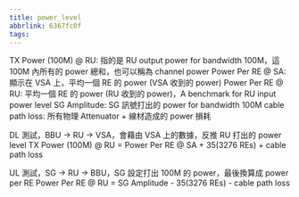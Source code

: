 ```yaml
---
title: power_level
abbrlink: 6367fc0f
tags:
---
```

TX Power (100M) @ RU: 指的是 RU output power for bandwidth 100M，這 100M 內所有的 power 總和，也可以稱為 channel power
Power Per RE @ SA: 顯示在 VSA 上，平均一個 RE 的 power (VSA 收到的 power)
Power Per RE @ RU: 平均一個 RE 的 power (RU 收到的 power)，A benchmark for RU input power level
SG Amplitude: SG 訊號打出的 power for bandwidth 100M
cable path loss: 所有物理 Attenuator + 線材造成的 power 損耗

DL 測試，BBU -> RU -> VSA，會藉由 VSA 上的數據，反推 RU 打出的 power level
TX Power (100M) @ RU = Power Per RE @ SA + 35(3276 REs) + cable path loss

UL 測試，SG -> RU -> BBU，SG 設定打出 100M 的 power，最後換算成 power per RE
Power Per RE @ RU = SG Amplitude - 35(3276 REs) - cable path loss